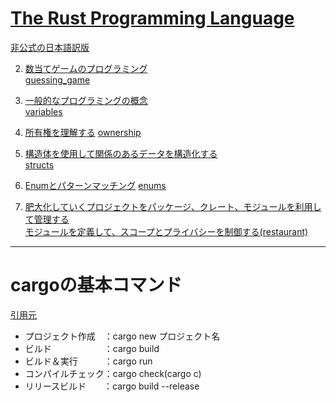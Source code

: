 # [The Rust Programming Language](https://doc.rust-lang.org/book/)

[非公式の日本語訳版](https://doc.rust-jp.rs/book-ja/)

2. [数当てゲームのプログラミング](https://doc.rust-jp.rs/book-ja/ch02-00-guessing-game-tutorial.html)  
[guessing_game](./guessing_game/)

3. [一般的なプログラミングの概念](https://doc.rust-jp.rs/book-ja/ch03-00-common-programming-concepts.html)  
[variables](./variables/)

4. [所有権を理解する](https://doc.rust-jp.rs/book-ja/ch04-00-understanding-ownership.html)
[ownership](./ownership/)

5. [構造体を使用して関係のあるデータを構造化する](https://doc.rust-jp.rs/book-ja/ch05-00-structs.html)  
[structs](./structs/)

6. [Enumとパターンマッチング](https://doc.rust-jp.rs/book-ja/ch06-00-enums.html)
[enums](./enums/)

7. [肥大化していくプロジェクトをパッケージ、クレート、モジュールを利用して管理する](https://doc.rust-jp.rs/book-ja/ch07-00-managing-growing-projects-with-packages-crates-and-modules.html)  
[モジュールを定義して、スコープとプライバシーを制御する(restaurant)](./restaurant/)


---
# cargoの基本コマンド
[引用元](https://qiita.com/udayan28/items/e59afd39a7ab16911c25)
- プロジェクト作成　：cargo new プロジェクト名
- ビルド　　　　　　：cargo build
- ビルド＆実行　　　：cargo run
- コンパイルチェック：cargo check(cargo c)
- リリースビルド　　：cargo build --release
